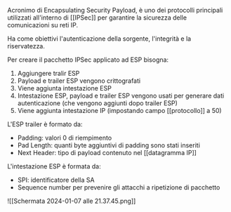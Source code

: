 Acronimo di Encapsulating Security Payload, è uno dei protocolli principali utilizzati all'interno di [[IPSec]] per garantire la sicurezza delle comunicazioni su reti IP.

Ha come obiettivi l'autenticazione della sorgente, l'integrità e la riservatezza.

Per creare il pacchetto IPSec applicato ad ESP bisogna:
1. Aggiungere tralir ESP
2. Payload e trailer ESP vengono crittografati
3. Viene aggiunta intestazione ESP
4. Intestazione ESP, payload e trailer ESP vengono usati per generare dati autenticazione (che vengono aggiunti dopo trailer ESP)
5. Viene aggiunta intestazione IP (impostando campo [[protocollo]] a 50)

L'ESP trailer è formato da:
- Padding: valori 0 di riempimento
- Pad Length: quanti byte aggiuntivi di padding sono stati inseriti
- Next Header: tipo di payload contenuto nel [[datagramma IP]]

L'intestazione ESP è formata da:
- SPI: identificatore della SA
- Sequence number per prevenire gli attacchi a ripetizione di pacchetto

![[Schermata 2024-01-07 alle 21.37.45.png]]
